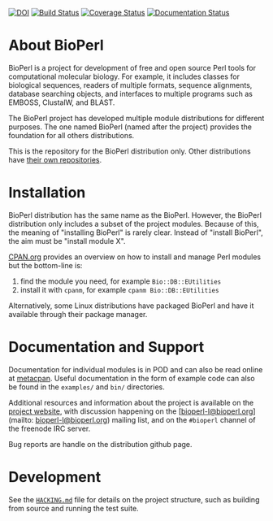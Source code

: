 [![DOI](https://zenodo.org/badge/doi/10.5281/zenodo.16344.svg)](http://dx.doi.org/10.5281/zenodo.16344)
[![Build Status](https://travis-ci.org/bioperl/bioperl-live.svg?branch=master)](https://travis-ci.org/bioperl/bioperl-live)
[![Coverage Status](https://coveralls.io/repos/bioperl/bioperl-live/badge.png?branch=master)](https://coveralls.io/r/bioperl/bioperl-live?branch=master)
[![Documentation Status](https://readthedocs.org/projects/bioperl/badge/?version=latest)](https://readthedocs.org/projects/bioperl/?badge=latest)

# About BioPerl

BioPerl is a project for development of free and open source Perl
tools for computational molecular biology.  For example, it includes
classes for biological sequences, readers of multiple formats,
sequence alignments, database searching objects, and interfaces to
multiple programs such as EMBOSS, ClustalW, and BLAST.

The BioPerl project has developed multiple module distributions for
different purposes.  The one named BioPerl (named after the project)
provides the foundation for all others distributions.

This is the repository for the BioPerl distribution only.  Other
distributions have [their own
repositories](https://github.com/bioperl/).

# Installation

BioPerl distribution has the same name as the BioPerl.  However, the
BioPerl distribution only includes a subset of the project modules.
Because of this, the meaning of "installing BioPerl" is rarely clear.
Instead of "install BioPerl", the aim must be "install module X".

[CPAN.org](https://www.cpan.org/modules/INSTALL.html) provides an
overview on how to install and manage Perl modules but the bottom-line
is:

1. find the module you need, for example `Bio::DB::EUtilities`
2. install it with `cpanm`, for example `cpanm Bio::DB::EUtilities`

Alternatively, some Linux distributions have packaged BioPerl and have
it available through their package manager.

# Documentation and Support

Documentation for individual modules is in POD and can also be read
online at [metacpan](https://metacpan.org/pod/BioPerl).  Useful
documentation in the form of example code can also be found in the
`examples/` and `bin/` directories.

Additional resources and information about the project is available on
the [project website](https://bioperl.org), with discussion happening
on the [bioperl-l@bioperl.org](mailto: bioperl-l@bioperl.org) mailing
list, and on the `#bioperl` channel of the freenode IRC server.

Bug reports are handle on the distribution github page.

# Development

See the [`HACKING.md`](HACKING.md) file for details on the project
structure, such as building from source and running the test suite.
